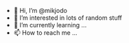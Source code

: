 - 👋 Hi, I’m @mikjodo
- 👀 I’m interested in lots of random stuff
- 🌱 I’m currently learning ...
- 📫 How to reach me ...

<!---
mikjodo/mikjodo is a ✨ special ✨ repository because its `README.md` (this file) appears on your GitHub profile.
You can click the Preview link to take a look at your changes.
--->
